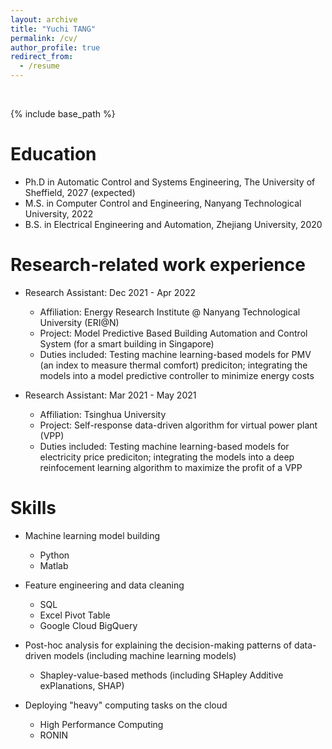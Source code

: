 ```yaml
---
layout: archive
title: "Yuchi TANG"
permalink: /cv/
author_profile: true
redirect_from:
  - /resume
---
```


<br/>

{% include base_path %}

Education
======
* Ph.D in Automatic Control and Systems Engineering, The University of Sheffield, 2027 (expected)
* M.S. in Computer Control and Engineering, Nanyang Technological University, 2022
* B.S. in Electrical Engineering and Automation, Zhejiang University, 2020

Research-related work experience
======
* Research Assistant: Dec 2021 - Apr 2022 
  * Affiliation: Energy Research Institute @ Nanyang Technological University (ERI@N) 
  * Project: Model Predictive Based Building Automation and Control System (for a smart building in Singapore) 
  * Duties included: Testing machine learning-based models for PMV (an index to measure thermal comfort) prediciton; integrating the models into a model predictive controller to minimize energy costs
    
* Research Assistant: Mar 2021 - May 2021
  * Affiliation: Tsinghua University
  * Project: Self-response data-driven algorithm for virtual power plant (VPP)
  * Duties included: Testing machine learning-based models for electricity price prediciton; integrating the models into a deep reinfocement learning algorithm to maximize the profit of a VPP

Skills
======
* Machine learning model building
  * Python
  * Matlab
    
* Feature engineering and data cleaning 
  * SQL
  * Excel Pivot Table
  * Google Cloud BigQuery
    
* Post-hoc analysis for explaining the decision-making patterns of data-driven models (including machine learning models)
  * Shapley-value-based methods (including SHapley Additive exPlanations, SHAP)
    
* Deploying "heavy" computing tasks on the cloud 
  * High Performance Computing 
  * RONIN 

<!-- 
Publications
======
  <ul>{% for post in site.publications reversed %}
    {% include archive-single-cv.html %}
  {% endfor %}</ul>
  
Talks
======
  <ul>{% for post in site.talks reversed %}
    {% include archive-single-talk-cv.html  %}
  {% endfor %}</ul>
  
Teaching
======
  <ul>{% for post in site.teaching reversed %}
    {% include archive-single-cv.html %}
  {% endfor %}</ul> 
-->
